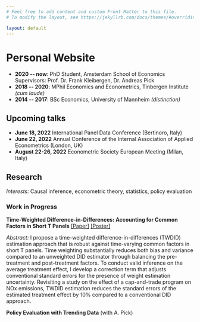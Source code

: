 ```yaml
---
# Feel free to add content and custom Front Matter to this file.
# To modify the layout, see https://jekyllrb.com/docs/themes/#overriding-theme-defaults

layout: default
---
```


# Personal Website

- **2020 -- now**: PhD Student, Amsterdam School of Economics
    Supervisors: Prof. Dr. Frank Kleibergen, Dr. Andreas Pick  
- **2018 -- 2020**: MPhil Economics and Econometrics, Tinbergen Institute *(cum laude)*
- **2014 -- 2017**: BSc Economics, University of Mannheim *(distinction)*

## Upcoming talks

- **June 18, 2022** International Panel Data Conference (Bertinoro, Italy)
- **June 22, 2022** Annual Conference of the Internal Association of Applied Econometrics (London, UK)
- **August 22-26, 2022**  Econometric Society European Meeting (Milan, Italy)

## Research

*Interests:* Causal inference, econometric theory, statistics, policy evaluation

### Work in Progress

**Time-Weighted Difference-in-Differences: Accounting for Common Factors in Short T Panels** [[Paper]](https://amsuni-my.sharepoint.com/:b:/g/personal/t_d_schenk_uva_nl/Ea27QsnOpOBGjyjuL313ZaoBjTPQytqX17PwNRopwHISzw?e=L46g77) [[Poster]](https://amsuni-my.sharepoint.com/:b:/g/personal/t_d_schenk_uva_nl/EbufqXvTGSFJiGRMFQR8hZgBIokthcmH8ZFIjppq36GBNw?e=ugkgoB)

*Abstract:*
I propose a time-weighted difference-in-differences (TWDID) estimation approach that is robust against time-varying common factors in short T panels. Time weighting substantially reduces both bias and variance compared to an unweighted DID estimator through balancing the pre-treatment and post-treatment factors. To conduct valid inference on the average treatment effect, I develop a correction term that adjusts conventional standard errors for the presence of weight estimation uncertainty. Revisiting a study on the effect of a cap-and-trade program on NOx emissions, TWDID estimation reduces the standard errors of the estimated treatment effect by 10% compared to a conventional DID approach.

**Policy Evaluation with Trending Data** (with A. Pick)
